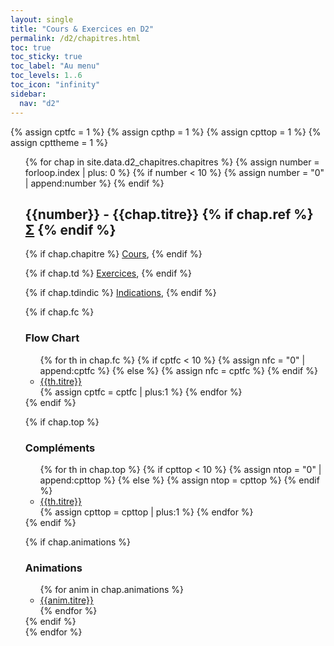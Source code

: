 ```yaml
---
layout: single
title: "Cours & Exercices en D2"
permalink: /d2/chapitres.html
toc: true
toc_sticky: true
toc_label: "Au menu"
toc_levels: 1..6
toc_icon: "infinity"
sidebar:
  nav: "d2"
---
```


{% assign cptfc = 1 %}
{% assign cpthp = 1 %}
{% assign cpttop = 1 %}
{% assign cpttheme = 1 %}

<ul start="0" style="list-style-type:none">
{% for chap in site.data.d2_chapitres.chapitres %}
{% assign number = forloop.index | plus: 0 %}
{% if number < 10 %}
{% assign number = "0" | append:number %}
{% endif %}
<li>
<h2 class="mycss" id="chap_{{number}}">{{number}} - {{chap.titre}}
{% if chap.ref %}
<a href="./d2_doc/ref/{{chap.ref}}" class="ref">&Sigma;</a>
{% endif %}</h2>
{% if chap.chapitre %}
<a href="./d2_doc/d2-chap{{number}}.pdf">Cours</a>,
{% endif %}

{% if chap.td %}
<a href="./d2_doc/d2-exos{{number}}.pdf">Exercices</a>,
{% endif %}

{% if chap.tdindic %}
<a href="./d2_doc/d2-exos_i{{number}}.pdf">Indications</a>,
{% endif %}

{% if chap.fc %}
<h3>Flow Chart</h3> <ul>
{% for th in chap.fc %}
{% if cptfc < 10 %}
{% assign nfc = "0" | append:cptfc %}
{% else %}
{% assign nfc = cptfc %}
{% endif %}
<li>
<a href="./d2_doc/d2-fc{{nfc}}.pdf">{{th.titre}}</a>
</li>
{% assign cptfc = cptfc | plus:1 %}
{% endfor %}
</ul>
{% endif %}

{% if chap.top %}
<h3>Compléments</h3> <ul>
{% for th in chap.top %}
{% if cpttop < 10 %}
{% assign ntop = "0" | append:cpttop %}
{% else %}
{% assign ntop = cpttop %}
{% endif %}
<li>
<a href="./d2_doc/d2-top_e{{ntop}}.pdf">{{th.titre}}</a>
</li>
{% assign cpttop = cpttop | plus:1 %}
{% endfor %}
</ul>
{% endif %}

{% if chap.animations %}
<h3>Animations</h3>
<ul>
{% for anim in chap.animations %}
<li>
<a href="./d2_doc/animations{{anim.url}}" target="_blank">{{anim.titre}}</a>
</li>
{% endfor %}
</ul>
{% endif %}


</li>
{% endfor %}
</ul>
